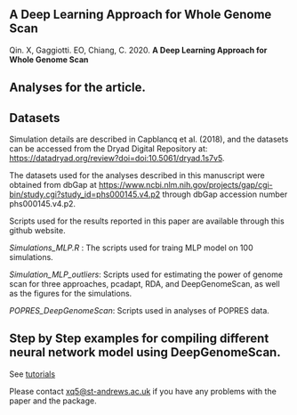 ## A Deep Learning Approach for Whole Genome Scan

Qin. X, Gaggiotti. EO, Chiang, C. 2020. **A Deep Learning Approach for Whole Genome Scan**


## Analyses for the article.

## Datasets

Simulation details are described in Capblancq et al. (2018), and the datasets can be accessed from the Dryad Digital Repository at: https://datadryad.org/review?doi=doi:10.5061/dryad.1s7v5. 

The datasets used for the analyses described in this manuscript were obtained from dbGap at https://www.ncbi.nlm.nih.gov/projects/gap/cgi-bin/study.cgi?study_id=phs000145.v4.p2 through dbGap accession number phs000145.v4.p2.

Scripts used for the results reported in this paper are available through this github website.


_Simulations_MLP.R_ : The scripts used for traing MLP model on 100 simulations.

_Simulation_MLP_outliers_: Scripts used for estimating the power of genome scan for three approaches, pcadapt, RDA, and DeepGenomeScan, as well as the figures for the simulations.

_POPRES_DeepGenomeScan_: Scripts used in analyses of POPRES data.

## Step by Step examples for compiling different neural network model using DeepGenomeScan.

See [tutorials](https://github.xinghuq/DeepGenomeScan)

Please contact xq5@st-andrews.ac.uk if you have any problems with the paper and the package.
